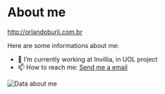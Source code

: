 # About me

http://orlandoburli.com.br

Here are some informations about me:

- 🔭 I’m currently working at Invillia, in UOL project
- 📫 How to reach me: [Send me a email](mailto:orlando.burli@gmail.com)

![Data about me](https://github-readme-stats.vercel.app/api?username=orlandoburli&show_icons=true&theme=tokyonight)
